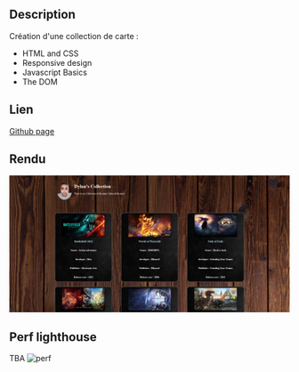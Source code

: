 ## Description

Création d'une collection de carte : 
- HTML and CSS
- Responsive design
- Javascript Basics
- The DOM

## Lien

[Github page](https://dyl-richardson.github.io/Collection/)

## Rendu


![Rendu](images/capture.png)

## Perf lighthouse 

TBA 
![perf](image/perf.png)
